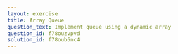 ```yaml
---
layout: exercise
title: Array Queue
question_text: Implement queue using a dynamic array
question_id: f78ouzvpvd
solution_id: f78oub5nc4
---
```

